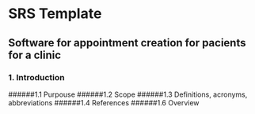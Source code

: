 # SRS Template
## Software for appointment creation for pacients for a clinic
### 1. Introduction
######1.1 Purpouse
######1.2 Scope 
######1.3 Definitions, acronyms, abbreviations
######1.4 References
######1.6 Overview
